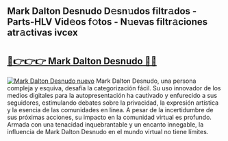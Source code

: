 ## Mark Dalton Desnudo D𝚎sn𝚞dos filtr𝚊dos - Parts-HLV Vid𝚎os f𝚘tos - N𝚞evas filtr𝚊ciones atr𝚊ctivas ivcex

# <h2><a href="http://mb61yzw.tromn.icu/?c=Mark+Dalton+Desnudo">🔗👉👉👉 Mark Dalton Desnudo 🔗🔗</a></h2>

[![Mark Dalton Desnudo nuevo](https://i.imgur.com/pEAQMta.gif)](http://mb61yzw.tromn.icu/?c=Mark+Dalton+Desnudo)
Mark Dalton Desnudo, una persona compleja y esquiva, desafía la categorización fácil. Su uso innovador de los medios digitales para la autopresentación ha cautivado y enfurecido a sus seguidores, estimulando debates sobre la privacidad, la expresión artística y la esencia de las comunidades en línea. A pesar de la incertidumbre de sus próximas acciones, su impacto en la comunidad virtual es profundo. Armada con una tenacidad inquebrantable y un encanto innegable, la influencia de Mark Dalton Desnudo en el mundo virtual no tiene límites.

